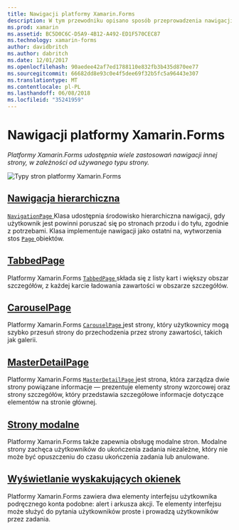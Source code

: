 ```yaml
---
title: Nawigacji platformy Xamarin.Forms
description: W tym przewodniku opisano sposób przeprowadzenia nawigacji w aplikacji platformy Xamarin.Forms. Platformy Xamarin.Forms udostępnia wiele zastosowań nawigacji innej strony, w zależności od używanego typu strony.
ms.prod: xamarin
ms.assetid: BC5D0C6C-D5A9-4B12-A492-ED1F570CEC87
ms.technology: xamarin-forms
author: davidbritch
ms.author: dabritch
ms.date: 12/01/2017
ms.openlocfilehash: 90aedee42af7ed1788110e832fb3b435d870ee77
ms.sourcegitcommit: 66682dd8e93c0e4f5dee69f32b5fc5a96443e307
ms.translationtype: MT
ms.contentlocale: pl-PL
ms.lasthandoff: 06/08/2018
ms.locfileid: "35241959"
---
```

# <a name="xamarinforms-navigation"></a>Nawigacji platformy Xamarin.Forms

_Platformy Xamarin.Forms udostępnia wiele zastosowań nawigacji innej strony, w zależności od używanego typu strony._

![](images/page-types.png "Typy stron platformy Xamarin.Forms")

## <a name="hierarchical-navigationhierarchicalmd"></a>[Nawigacja hierarchiczna](hierarchical.md)

[ `NavigationPage` ](https://developer.xamarin.com/api/type/Xamarin.Forms.NavigationPage/) Klasa udostępnia środowisko hierarchiczna nawigacji, gdy użytkownik jest powinni poruszać się po stronach przodu i do tyłu, zgodnie z potrzebami. Klasa implementuje nawigacji jako ostatni na, wytworzenia stos [ `Page` ](https://developer.xamarin.com/api/type/Xamarin.Forms.Page/) obiektów.

## <a name="tabbedpagetabbed-pagemd"></a>[TabbedPage](tabbed-page.md)

Platformy Xamarin.Forms [ `TabbedPage` ](https://developer.xamarin.com/api/type/Xamarin.Forms.TabbedPage/) składa się z listy kart i większy obszar szczegółów, z każdej karcie ładowania zawartości w obszarze szczegółów.

## <a name="carouselpagecarousel-pagemd"></a>[CarouselPage](carousel-page.md)

Platformy Xamarin.Forms [ `CarouselPage` ](https://developer.xamarin.com/api/type/Xamarin.Forms.CarouselPage/) jest strony, który użytkownicy mogą szybko przesuń strony do przechodzenia przez strony zawartości, takich jak galerii.

## <a name="masterdetailpagemaster-detail-pagemd"></a>[MasterDetailPage](master-detail-page.md)

Platformy Xamarin.Forms [ `MasterDetailPage` ](https://developer.xamarin.com/api/type/Xamarin.Forms.MasterDetailPage/) jest strona, która zarządza dwie strony powiązane informacje — prezentuje elementy strony wzorcowej oraz strony szczegółów, który przedstawia szczegółowe informacje dotyczące elementów na stronie głównej.

## <a name="modal-pagesmodalmd"></a>[Strony modalne](modal.md)

Platformy Xamarin.Forms także zapewnia obsługę modalne stron. Modalne strony zachęca użytkowników do ukończenia zadania niezależne, który nie może być opuszczeniu do czasu ukończenia zadania lub anulowane.

## <a name="displaying-pop-upspop-upsmd"></a>[Wyświetlanie wyskakujących okienek](pop-ups.md)

Platformy Xamarin.Forms zawiera dwa elementy interfejsu użytkownika podręcznego konta podobne: alert i arkusza akcji. Te elementy interfejsu może służyć do pytania użytkowników proste i prowadzą użytkowników przez zadania.
